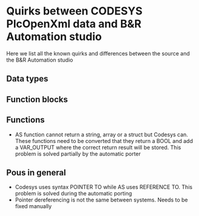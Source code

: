 # Quirks between CODESYS PlcOpenXml data and B&R Automation studio

Here we list all the known quirks and differences between the source and the B&R Automation studio

## Data types

## Function blocks

## Functions

- AS function cannot return a string, array or a struct but Codesys can. These functions need to be converted that they return a BOOL and add a VAR_OUTPUT where the correct return result will be stored. This problem is solved partially by the automatic porter

## Pous in general

- Codesys uses syntax POINTER TO while AS uses REFERENCE TO. This problem is solved during the automatic porting
- Pointer dereferencing is not the same between systems. Needs to be fixed manually
